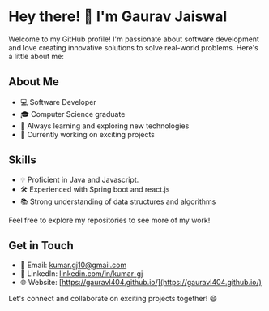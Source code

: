 # Hey there! 👋 I'm Gaurav Jaiswal

Welcome to my GitHub profile! I'm passionate about software development and love creating innovative solutions to solve real-world problems. Here's a little about me:

## About Me

- 💻 Software Developer
- 🎓 Computer Science graduate
- 🌱 Always learning and exploring new technologies
- 🔭 Currently working on exciting projects

## Skills

- 💡 Proficient in Java and Javascript.
- 🛠️ Experienced with Spring boot and react.js
- 📚 Strong understanding of data structures and algorithms

Feel free to explore my repositories to see more of my work!

## Get in Touch

- 📧 Email: [kumar.gj10@gmail.com](mailto:kumar.gj10@gmail.com)
- 💼 LinkedIn: [linkedin.com/in/kumar-gj](https://www.linkedin.com/in/kumar-gj/)
- 🌐 Website: [https://gauravl404.github.io/](https://gauravl404.github.io/)

Let's connect and collaborate on exciting projects together! 😄
